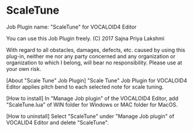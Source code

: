 # ScaleTune
Job Plugin name: "ScaleTune" for VOCALOID4 Editor

You can use this Job Plugin freely.
(C) 2017 Sajna Priya Lakshmi

With regard to all obstacles, damages, defects, etc. caused by using this plug-in, neither me nor any party concerned and any organization or organization to which I belong, will bear no responsibility.
Please use at your own risk.

[About "Scale Tune" Job Plugin]
"Scale Tune" Job Plugin for VOCALOID4 Editor applies pitch bend to each selected note for scale tuning.

[How to install]
In "Manage Job plugin" of the VOCALOID4 Editor, add "ScaleTune.lua" of WIN folder for Windows or MAC folder for MacOS.

[How to uninstall]
Select "ScaleTune" under "Manage Job plugin" of VOCALID4 Editor and delete "ScaleTune".
